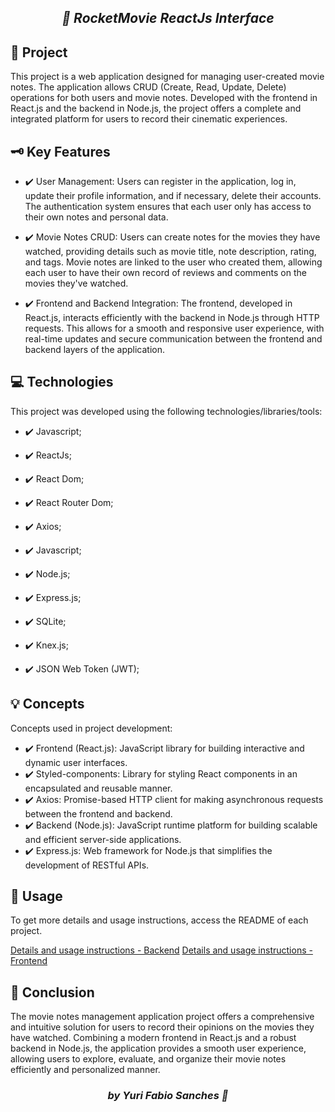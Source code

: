## <p align="center"><i>🚀 RocketMovie ReactJs Interface</i></p>

<h2 id="project">📁 Project</h2>

This project is a web application designed for managing user-created movie notes. The application allows CRUD (Create, Read, Update, Delete) operations for both users and movie notes. Developed with the frontend in React.js and the backend in Node.js, the project offers a complete and integrated platform for users to record their cinematic experiences.

<h2 id="project">🗝️ Key Features</h2>

- ✔️ User Management: Users can register in the application, log in, update their profile information, and if necessary, delete their accounts. The authentication system ensures that each user only has access to their own notes and personal data.

- ✔️ Movie Notes CRUD: Users can create notes for the movies they have watched, providing details such as movie title, note description, rating, and tags. Movie notes are linked to the user who created them, allowing each user to have their own record of reviews and comments on the movies they've watched.

- ✔️ Frontend and Backend Integration: The frontend, developed in React.js, interacts efficiently with the backend in Node.js through HTTP requests. This allows for a smooth and responsive user experience, with real-time updates and secure communication between the frontend and backend layers of the application.

<h2 id="technologies">💻 Technologies</h2>

This project was developed using the following technologies/libraries/tools:

- ✔️ Javascript;
- ✔️ ReactJs;
- ✔️ React Dom;
- ✔️ React Router Dom;
- ✔️ Axios;

- ✔️ Javascript;
- ✔️ Node.js;
- ✔️ Express.js;
- ✔️ SQLite;
- ✔️ Knex.js;
- ✔️ JSON Web Token (JWT);

<h2 id="concepts">💡 Concepts</h2>

Concepts used in project development:

- ✔️ Frontend (React.js): JavaScript library for building interactive and dynamic user interfaces.
- ✔️ Styled-components: Library for styling React components in an encapsulated and reusable manner.
- ✔️ Axios: Promise-based HTTP client for making asynchronous requests between the frontend and backend.
- ✔️ Backend (Node.js): JavaScript runtime platform for building scalable and efficient server-side applications.
- ✔️ Express.js: Web framework for Node.js that simplifies the development of RESTful APIs.

<h2 id="usage">🔦 Usage</h2>

To get more details and usage instructions, access the README of each project.

[Details and usage instructions - Backend](./backend/README.md)
[Details and usage instructions - Frontend](./frontend/README.md)

<h2 id="usage">🤲 Conclusion</h2>

The movie notes management application project offers a comprehensive and intuitive solution for users to record their opinions on the movies they have watched. Combining a modern frontend in React.js and a robust backend in Node.js, the application provides a smooth user experience, allowing users to explore, evaluate, and organize their movie notes efficiently and personalized manner.

### <p align="center"><i>by Yuri Fabio Sanches 👀</i></p>
